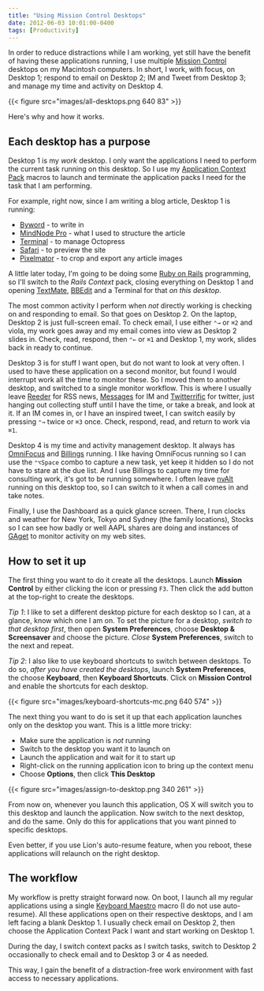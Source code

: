 ```yaml
---
title: "Using Mission Control Desktops"
date: 2012-06-03 10:01:00-0400
tags: [Productivity]
---
```


In order to reduce distractions while I am working, yet still have the benefit of having these applications running, I use multiple [Mission Control](http://www.apple.com/macosx/whats-new/mission-control.html) desktops on my Macintosh computers. In short, I work, with focus, on Desktop 1; respond to email on Desktop 2; IM and Tweet from Desktop 3; and manage my time and activity on Desktop 4.

{{< figure src="images/all-desktops.png 640 83" >}}

Here's why and how it works.

## Each desktop has a purpose

Desktop 1 is my *work* desktop. I only want the applications I need to perform the current task running on this desktop. So I use my [Application Context Pack](https://hiltmon.com/blog/2012/04/26/application-context-packs/) macros to launch and terminate the application packs I need for the task that I am performing.

For example, right now, since I am writing a blog article, Desktop 1 is running:

* [Byword](http://bywordapp.com/) - to write in
* [MindNode Pro](http://mindnode.com/) - what I used to structure the article
* [Terminal](http://www.apple.com/macosx/apps/all.html#terminal) - to manage Octopress
* [Safari](http://www.apple.com/safari/) - to preview the site
* [Pixelmator](http://www.pixelmator.com/) - to crop and export any article images

A little later today, I'm going to be doing some [Ruby on Rails](https://rubyonrails.org/) programming, so I'll switch to the *Rails Context* pack, closing everything on Desktop 1 and opening [TextMate](http://macromates.com/), [BBEdit](http://www.barebones.com/products/bbedit/index.html) and a Terminal for that *on this desktop*.

The most common activity I perform when *not* directly working is checking on and responding to email. So that goes on Desktop 2. On the laptop, Desktop 2 is just full-screen email. To check email, I use either `⌃→` or `⌘2` and viola, my work goes away and my email comes into view as Desktop 2 slides in. Check, read, respond, then `⌃←` or `⌘1` and Desktop 1, my work, slides back in ready to continue.

Desktop 3 is for stuff I want open, but do not want to look at very often. I used to have these application on a second monitor, but found I would interrupt work all the time to monitor these. So I moved them to another desktop, and switched to a single monitor workflow. This is where I usually leave [Reeder](http://reederapp.com/) for RSS news, [Messages](http://www.apple.com/macosx/mountain-lion/messages-beta/) for IM and [Twitterrific](http://iconfactory.com/software/twitterrific) for twitter, just hanging out collecting stuff until I have the time, or take a break, and look at it. If an IM comes in, or I have an inspired tweet, I can switch easily by pressing `⌃→` twice or `⌘3` once. Check, respond, read, and return to work via `⌘1`.

Desktop 4 is my time and activity management desktop. It always has [OmniFocus](http://www.omnigroup.com/products/omnifocus/) and [Billings](http://www.marketcircle.com/billings/) running. I like having OmniFocus running so I can use the `⌃⌥Space` combo to capture a new task, yet keep it hidden so I do not have to stare at the due list. And I use Billings to capture my time for consulting work, it's got to be running somewhere. I often leave [nvAlt](http://brettterpstra.com/project/nvalt/) running on this desktop too, so I can switch to it when a call comes in and take notes.

Finally, I use the Dashboard as a quick glance screen. There, I run clocks and weather for New York, Tokyo and Sydney (the family locations), Stocks so I can see how badly or well AAPL shares are doing and instances of [GAget](http://www.zoltanhosszu.com/gaget/) to monitor activity on my web sites.

## How to set it up

The first thing you want to do it create all the desktops. Launch **Mission Control** by either clicking the icon or pressing `F3`. Then click the add button at the top-right to create the desktops.

*Tip 1*: I like to set a different desktop picture for each desktop so I can, at a glance, know which one I am on. To set the picture for a desktop, *switch to that desktop first*, then open **System Preferences**, choose **Desktop & Screensaver** and choose the picture. *Close* **System Preferences**, switch to the next and repeat.

*Tip 2*: I also like to use keyboard shortcuts to switch between desktops. To do so, *after you have created the desktops*, launch **System Preferences**, the choose **Keyboard**, then **Keyboard Shortcuts**. Click on **Mission Control** and enable the shortcuts for each desktop.

{{< figure src="images/keyboard-shortcuts-mc.png 640 574" >}}

The next thing you want to do is set it up that each application launches only on the desktop you want. This is a little more tricky:

* Make sure the application is *not* running
* Switch to the desktop you want it to launch on
* Launch the application and wait for it to start up
* Right-click on the running application icon to bring up the context menu
* Choose **Options**, then click **This Desktop**

{{< figure src="images/assign-to-desktop.png 340 261" >}}

From now on, whenever you launch this application, OS X will switch you to this desktop and launch the application. Now switch to the next desktop, and do the same. Only do this for applications that you want pinned to specific desktops.

Even better, if you use Lion's auto-resume feature, when you reboot, these applications will relaunch on the right desktop.

## The workflow

My workflow is pretty straight forward now. On boot, I launch all my regular applications using a single [Keyboard Maestro](http://www.keyboardmaestro.com/main/) macro (I do not use auto-resume). All these applications open on their respective desktops, and I am left facing a blank Desktop 1.  I usually check email on Desktop 2, then choose the Application Context Pack I want and start working on Desktop 1.

During the day, I switch context packs as I switch tasks, switch to Desktop 2 occasionally to check email and to Desktop 3 or 4 as needed.

This way, I gain the benefit of a distraction-free work environment with fast access to necessary applications.
